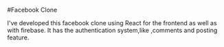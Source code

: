 #Facebook Clone

I've developed this facebook clone using React for the frontend as well as with firebase. It has the authentication system,like ,comments and posting feature.
